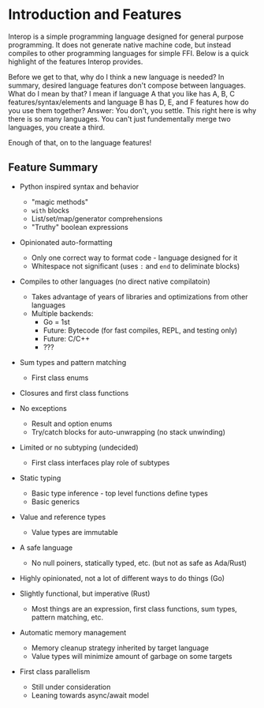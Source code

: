 # Introduction and Features

Interop is a simple programming language designed for general purpose programming. It does not generate native machine code, but instead compiles to other programming languages for simple FFI. Below is a quick highlight of the features Interop provides.

Before we get to that, why do I think a new language is needed? In summary, desired language features don't compose between languages. What do I mean by that? I mean if language A that you like has A, B, C features/syntax/elements and language B has D, E, and F features how do you use them together? Answer: You don't, you settle. This right here is why there is so many languages. You can't just fundementally merge two languages, you create a third.

Enough of that, on to the language features!

## Feature Summary

- Python inspired syntax and behavior
    - "magic methods"
    - `with` blocks
    - List/set/map/generator comprehensions
    - "Truthy" boolean expressions

- Opinionated auto-formatting
    - Only one correct way to format code - language designed for it
    - Whitespace not significant (uses `:` and `end` to deliminate blocks)

- Compiles to other languages (no direct native compilatoin)
    - Takes advantage of years of libraries and optimizations from other languages
    - Multiple backends:
        - Go = 1st
        - Future: Bytecode (for fast compiles, REPL, and testing only)
        - Future: C/C++
        - ???

- Sum types and pattern matching
    - First class enums

- Closures and first class functions

- No exceptions
    - Result and option enums
    - Try/catch blocks for auto-unwrapping (no stack unwinding)

- Limited or no subtyping (undecided)
    - First class interfaces play role of subtypes

- Static typing
    - Basic type inference - top level functions define types
    - Basic generics

- Value and reference types
    - Value types are immutable

- A safe language
    - No null poiners, statically typed, etc. (but not as safe as Ada/Rust)

- Highly opinionated, not a lot of different ways to do things (Go)

- Slightly functional, but imperative (Rust)
    - Most things are an expression, first class functions, sum types, pattern matching, etc.

- Automatic memory management
    - Memory cleanup strategy inherited by target language
    - Value types will minimize amount of garbage on some targets

- First class parallelism
    - Still under consideration
    - Leaning towards async/await model

